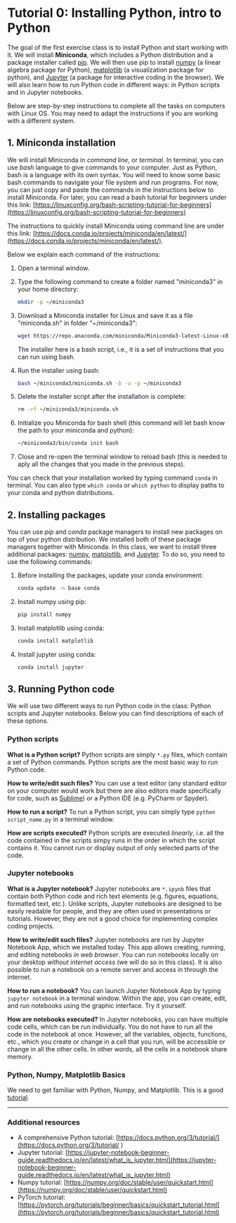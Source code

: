 # Tutorial 0: Installing Python, intro to Python 

The goal of the first exercise class is to install Python and start working with it. We will install **Miniconda**, which includes a Python distribution and a package installer called [pip](https://pypi.org/project/pip/). We will then use pip to install [numpy](https://numpy.org/install/) (a linear algebra package for Python), [matplotlib](https://matplotlib.org/) (a visualization package for python), and [Jupyter](https://jupyter.org/install) (a package for interactive coding in the browser). We will also learn how to run Python code in different ways: in Python scripts and in Jupyter notebooks. 

Below are step-by-step instructions to complete all the tasks on computers with Linux OS. You may need to adapt the instructions if you are working with a different system.

## 1. Miniconda installation


We will install Miniconda in *command line*, or *terminal*. In terminal, you can use *bash* language to give commands to your computer. Just as Python, bash is a language with its own syntax. You will need to know some basic bash commands to navigate your file system and run programs. For now, you can just copy and paste the commands in the instructions below to install Miniconda. For later, you can read a bash tutorial for beginners under this link: [https://linuxconfig.org/bash-scripting-tutorial-for-beginners](https://linuxconfig.org/bash-scripting-tutorial-for-beginners)

The instructions to quickly install Miniconda using command line are under this link: [https://docs.conda.io/projects/miniconda/en/latest/](https://docs.conda.io/projects/miniconda/en/latest/). 

Below we explain each command of the instructions:

1. Open a terminal window. 
2. Type the following command to create a folder named "miniconda3" in your home directory: 
    
    ```bash
    mkdir -p ~/miniconda3
    ```
3. Download a Miniconda installer for Linux and save it as a file "miniconda.sh" in folder "~/miniconda3": 
    
    ```bash
    wget https://repo.anaconda.com/miniconda/Miniconda3-latest-Linux-x86_64.sh -O ~/miniconda3/miniconda.sh
    ```
    
    The installer here is a bash script, i.e., it is a set of instructions that you can run using bash.  
4.  Run the installer using bash: 
       
       ```bash
       bash ~/miniconda3/miniconda.sh -b -u -p ~/miniconda3
       ```
5. Delete the installer script after the installation is complete:
    
    ```bash
    rm -rf ~/miniconda3/miniconda.sh
    ```
6. Initialize you Miniconda for bash shell (this command will let bash know the path to your miniconda and python): 
    
    ```bash
    ~/miniconda3/bin/conda init bash
    ```
8. Close and re-open the terminal window to reload bash (this is needed to aply all the changes that you made in the previous steps).
    
You can check that your installation worked by typing command ```conda``` in terminal. You can also type ```which conda``` or ```which python``` to display paths to your conda and python distributions.
    
## 2. Installing packages

You can use *pip* and *conda* package managers to install new packages on top of your python distribution. We installed both of these package managers together with Miniconda. In this class, we want to install three additional packages: [numpy](https://numpy.org/install/), [matplotlib](https://matplotlib.org/), and [Jupyter](https://jupyter.org/install). To do so, you need to use the following commands:

1. Before installing the packages, update your conda environment:
    
    ```bash
    conda update -n base conda
    ```
2. Install numpy using pip: 
    
    ```bash
    pip install numpy
    ```
3. Install matplotlib using conda: 
    
    ```bash
    conda install matplotlib
    ```
4. Install jupyter using conda: 
    
    ```bash 
    conda install jupyter
    ``` 


## 3. Running Python code

We will use two different ways to run Python code in the class: Python scripts and Jupyter notebooks. Below you can find descriptions of each of these options. 

### Python scripts

**What is a Python script?** Python scripts are simply ```*.py``` files, which contain a set of Python commands. Python scripts are the most basic way to run Python code.

**How to write/edit such files?** You can use a text editor (any standard editor on your computer
would work but there are also editors made specifically for code, such as [Sublime]()) or a Python IDE
(e.g. PyCharm or Spyder).

**How to run a script?** To run a Python script, you can simply type ```python script_name.py``` in
a terminal window. 

**How are scripts executed?** Python scripts are executed *linearly*, i.e. all the code contained in the scripts simpy runs in the order in which the script contains it. You cannot run or display output of only selected parts of the code.

### Jupyter notebooks

**What is a Jupyter notebook?** Jupyter notebooks are ```*.ipynb``` files that contain both Python code and rich text elements (e.g. figures, equations, formatted text, etc.). Unlike scripts, Jupyter notebooks are designed to be easily readable for people, and they are often used in presentations or tutorials. However, they are not a good choice for implementing complex coding projects.

**How to write/edit such files?** Jupyter notebooks are run by Jupyter Notebook App, which we installed today. This app allows creating, running, and editing notebooks *in web browser*. You can run notebooks locally on your desktop *without internet access* (we will do so in this class). It is also possible to run a notebook on a remote server and access in through the internet. 

**How to run a notebook?** You can launch Jupyter Notebook App by typing ```jupyter notebook``` in a terminal window. Within the app, you can create, edit, and run notebooks using the graphic interface. Try it yourself.

**How are notebooks executed?** In Jupyter notebooks, you can have multiple code cells, which can be run individually. You do not have to run all the code in the notebook at once. However, all the variables, objects, functions, etc., which you create or change in a cell that you run, will be accessible or change in all the other cells. In other words, all the cells in a notebook share memory.

### Python, Numpy, Matplotlib Basics
We need to get familiar with Python, Numpy, and Matplotlib. This is a good [tutorial](https://colab.research.google.com/github/ffund/ml-notebooks/blob/master/notebooks/1-python-numpy-tutorial.ipynb#scrollTo=791ff577-24b4-4e64-8075-c8492e3592dd).


---
### Additional resources
* A comprehensive Python tutorial: [https://docs.python.org/3/tutorial/](https://docs.python.org/3/tutorial/ ) 
* Jupyter tutorial: [https://jupyter-notebook-beginner-guide.readthedocs.io/en/latest/what_is_jupyter.html](https://jupyter-notebook-beginner-guide.readthedocs.io/en/latest/what_is_jupyter.html)
* Numpy tutorial: [https://numpy.org/doc/stable/user/quickstart.html](https://numpy.org/doc/stable/user/quickstart.html)
* PyTorch tutorial: [https://pytorch.org/tutorials/beginner/basics/quickstart_tutorial.html](https://pytorch.org/tutorials/beginner/basics/quickstart_tutorial.html)
